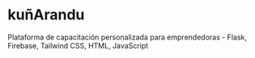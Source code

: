 # kuñArandu
Plataforma de capacitación personalizada para emprendedoras - Flask, Firebase, Tailwind CSS, HTML, JavaScript
